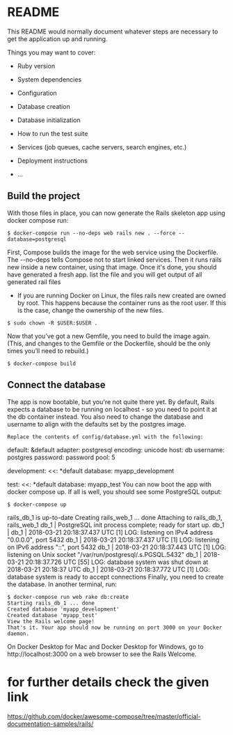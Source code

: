 # README

This README would normally document whatever steps are necessary to get the
application up and running.

Things you may want to cover:

* Ruby version

* System dependencies

* Configuration

* Database creation

* Database initialization

* How to run the test suite

* Services (job queues, cache servers, search engines, etc.)

* Deployment instructions

* ...
## Build the project
With those files in place, you can now generate the Rails skeleton app using docker compose run:
```
$ docker-compose run --no-deps web rails new . --force --database=postgresql
```
First, Compose builds the image for the web service using the Dockerfile. The --no-deps tells Compose not to start linked services. Then it runs rails new inside a new container, using that image. Once it's done, you should have generated a fresh app.
list the file and you will get output of all generated rail files
* If you are running Docker on Linux, the files rails new created are owned by root. This happens because the container runs as the root user. If this is the case, change the ownership of the new files.
```
$ sudo chown -R $USER:$USER .
```
Now that you’ve got a new Gemfile, you need to build the image again. (This, and changes to the Gemfile or the Dockerfile, should be the only times you’ll need to rebuild.)
```
$ docker-compose build
```
## Connect the database
The app is now bootable, but you're not quite there yet. By default, Rails expects a database to be running on localhost - so you need to point it at the db container instead. You also need to change the database and username to align with the defaults set by the postgres image.
```
Replace the contents of config/database.yml with the following:
```
default: &default
  adapter: postgresql
  encoding: unicode
  host: db
  username: postgres
  password: password
  pool: 5

development:
  <<: *default
  database: myapp_development


test:
  <<: *default
  database: myapp_test
You can now boot the app with docker compose up. If all is well, you should see some PostgreSQL output:
```
$ docker-compose up
```
rails_db_1 is up-to-date
Creating rails_web_1 ... done
Attaching to rails_db_1, rails_web_1
db_1   | PostgreSQL init process complete; ready for start up.
db_1   |
db_1   | 2018-03-21 20:18:37.437 UTC [1] LOG:  listening on IPv4 address "0.0.0.0", port 5432
db_1   | 2018-03-21 20:18:37.437 UTC [1] LOG:  listening on IPv6 address "::", port 5432
db_1   | 2018-03-21 20:18:37.443 UTC [1] LOG:  listening on Unix socket "/var/run/postgresql/.s.PGSQL.5432"
db_1   | 2018-03-21 20:18:37.726 UTC [55] LOG:  database system was shut down at 2018-03-21 20:18:37 UTC
db_1   | 2018-03-21 20:18:37.772 UTC [1] LOG:  database system is ready to accept connections
Finally, you need to create the database. In another terminal, run:
```
$ docker-compose run web rake db:create
Starting rails_db_1 ... done
Created database 'myapp_development'
Created database 'myapp_test'
View the Rails welcome page!
That's it. Your app should now be running on port 3000 on your Docker daemon.
```
On Docker Desktop for Mac and Docker Desktop for Windows, go to http://localhost:3000 on a web browser to see the Rails Welcome.
# for further details check the given link
https://github.com/docker/awesome-compose/tree/master/official-documentation-samples/rails/
